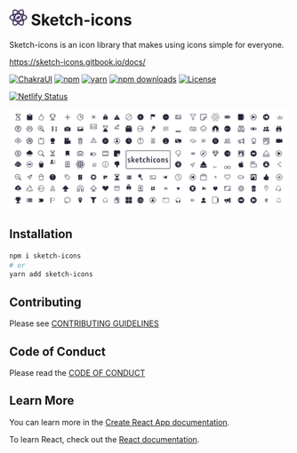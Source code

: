 # <img src="./src/assets/images/sketch-icons.svg" width="32" alt="React Icons"> Sketch-icons


Sketch-icons is an icon library that makes using icons simple for everyone.

https://sketch-icons.gitbook.io/docs/

[![ChakraUI](https://img.shields.io/static/v1?label=builtwith&message=Chakra&color=blue)](https://github.com/chakra-ui/chakra-ui)
[![npm](https://img.shields.io/static/v1?label=npm&message=6.14.16&color=red)](https://www.npmjs.com/package/sketch-icons)
[![yarn](https://img.shields.io/static/v1?label=yarn&message=1.22.17&color=blue)](https://www.npmjs.com/package/sketch-icons)
[![npm downloads](https://img.shields.io/npm/dm/@legitmelon/sketch-icons.svg?style=flat-square&color=purple)](https://www.npmjs.com/package/sketch-icons)
<a href="https://github.com/tabler/tabler-icons/blob/master/LICENSE"><img src="https://img.shields.io/npm/l/@tabler/icons.svg" alt="License"></a>

[![Netlify Status](https://api.netlify.com/api/v1/badges/92d24687-7cea-44c2-96cd-a3bf0313d199/deploy-status)](https://app.netlify.com/sites/sketch-icons/deploys)

![sketch-icons](./src/assets/images/banner.svg)

## Installation

```bash
npm i sketch-icons
# or
yarn add sketch-icons
```

## Contributing

Please see [CONTRIBUTING GUIDELINES](CONTRIBUTING.md)

## Code of Conduct

Please read the [CODE OF CONDUCT](CODE_OF_CONDUCT.md)

## Learn More

You can learn more in the
[Create React App documentation](https://facebook.github.io/create-react-app/docs/getting-started).

To learn React, check out the [React documentation](https://reactjs.org/).
